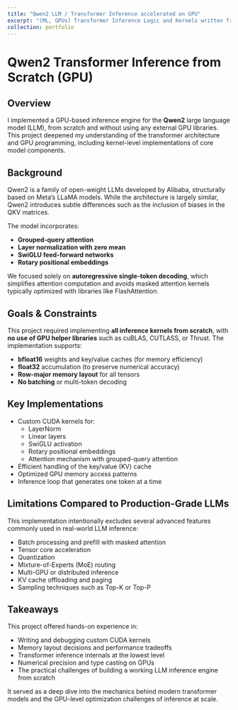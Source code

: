 ```yaml
---
title: "Qwen2 LLM / Transformer Inference accelerated on GPU"
excerpt: "(ML, GPUs) Transformer Inference Logic and Kernels written from scratch on GPU <br/><img src='/images/500x300.png'>"
collection: portfolio
---
```

# Qwen2 Transformer Inference from Scratch (GPU)

## Overview

I implemented a GPU-based inference engine for the **Qwen2** large language model (LLM), from scratch and without using any external GPU libraries. This project deepened my understanding of the transformer architecture and GPU programming, including kernel-level implementations of core model components.

## Background

Qwen2 is a family of open-weight LLMs developed by Alibaba, structurally based on Meta’s LLaMA models. While the architecture is largely similar, Qwen2 introduces subtle differences such as the inclusion of biases in the QKV matrices.

The model incorporates:

- **Grouped-query attention**
- **Layer normalization with zero mean**
- **SwiGLU feed-forward networks**
- **Rotary positional embeddings**

We focused solely on **autoregressive single-token decoding**, which simplifies attention computation and avoids masked attention kernels typically optimized with libraries like FlashAttention.

## Goals & Constraints

This project required implementing **all inference kernels from scratch**, with **no use of GPU helper libraries** such as cuBLAS, CUTLASS, or Thrust. The implementation supports:

- **bfloat16** weights and key/value caches (for memory efficiency)
- **float32** accumulation (to preserve numerical accuracy)
- **Row-major memory layout** for all tensors
- **No batching** or multi-token decoding

## Key Implementations

- Custom CUDA kernels for:
  - LayerNorm
  - Linear layers
  - SwiGLU activation
  - Rotary positional embeddings
  - Attention mechanism with grouped-query attention
- Efficient handling of the key/value (KV) cache
- Optimized GPU memory access patterns
- Inference loop that generates one token at a time

## Limitations Compared to Production-Grade LLMs

This implementation intentionally excludes several advanced features commonly used in real-world LLM inference:

- Batch processing and prefill with masked attention
- Tensor core acceleration
- Quantization
- Mixture-of-Experts (MoE) routing
- Multi-GPU or distributed inference
- KV cache offloading and paging
- Sampling techniques such as Top-K or Top-P

## Takeaways

This project offered hands-on experience in:

- Writing and debugging custom CUDA kernels
- Memory layout decisions and performance tradeoffs
- Transformer inference internals at the lowest level
- Numerical precision and type casting on GPUs
- The practical challenges of building a working LLM inference engine from scratch

It served as a deep dive into the mechanics behind modern transformer models and the GPU-level optimization challenges of inference at scale.